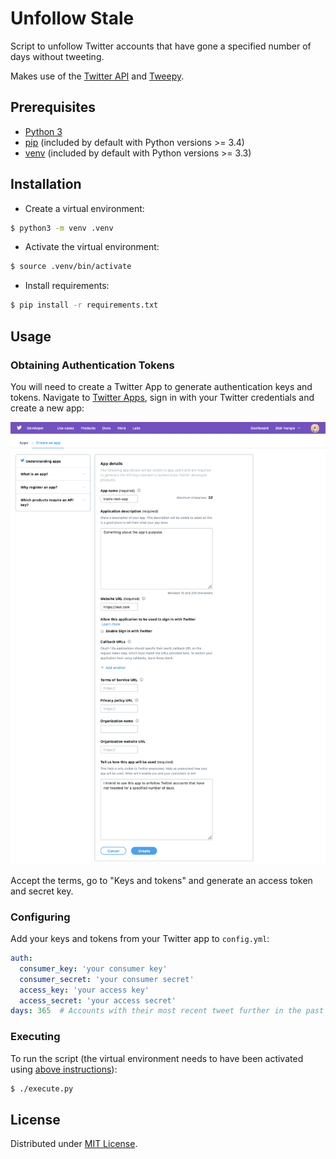 # Unfollow Stale

Script to unfollow Twitter accounts that have gone a specified number of days without tweeting.

Makes use of the [Twitter API](https://developer.twitter.com/en/docs/api-reference-index) and 
[Tweepy](https://www.tweepy.org).

## Prerequisites

* [Python 3](https://www.python.org/downloads/)
* [pip](https://pypi.org/project/pip/) (included by default with Python versions >= 3.4)
* [venv](https://docs.python.org/3/library/venv.html) (included by default with Python versions >= 3.3)

## Installation

* Create a virtual environment:

```bash
$ python3 -m venv .venv
```
* Activate the virtual environment:

```bash
$ source .venv/bin/activate
```

* Install requirements:

```bash
$ pip install -r requirements.txt
```

## Usage

### Obtaining Authentication Tokens

You will need to create a Twitter App to generate authentication keys and tokens. Navigate to 
[Twitter Apps](https://developer.twitter.com/en/apps/create), sign in with your Twitter credentials and create a new 
app:

![Create Twitter App](create-twitter-app.png)

Accept the terms, go to "Keys and tokens" and generate an access token and secret key.

### Configuring

Add your keys and tokens from your Twitter app to `config.yml`:

```yaml
auth:
  consumer_key: 'your consumer key'
  consumer_secret: 'your consumer secret'
  access_key: 'your access key'
  access_secret: 'your access secret'
days: 365  # Accounts with their most recent tweet further in the past than this will be unfollowed
```

### Executing

To run the script (the virtual environment needs to have been activated using [above instructions](#installation)):

```bash
$ ./execute.py
```

## License

Distributed under [MIT License](./LICENSE).
